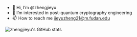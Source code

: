 - 👋 Hi, I’m @zhengjieyu
- 👀 I’m interested in post-quantum cryptography engineering
- 📫 How to reach me jieyuzheng21@m.fudan.edu


![zhengjieyu's GitHub stats](https://github-readme-stats.vercel.app/api?username=zhengjieyu&show_icons=true&theme=radical)

<!---
zhengjieyu/zhengjieyu is a ✨ special ✨ repository because its `README.md` (this file) appears on your GitHub profile.
You can click the Preview link to take a look at your changes.
--->
